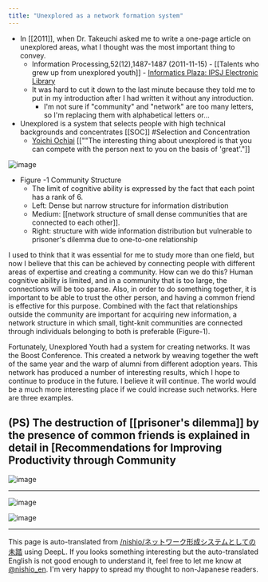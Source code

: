 ```yaml
---
title: "Unexplored as a network formation system"
---
```


- In [[2011]], when Dr. Takeuchi asked me to write a one-page article on unexplored areas, what I thought was the most important thing to convey.
    - Information Processing,52(12),1487-1487 (2011-11-15)
            - [[Talents who grew up from unexplored youth]]
            - [Informatics Plaza: IPSJ Electronic Library](https://ipsj.ixsq.nii.ac.jp/records/78358)
    - It was hard to cut it down to the last minute because they told me to put in my introduction after I had written it without any introduction.
        - I'm not sure if "community" and "network" are too many letters, so I'm replacing them with alphabetical letters or...
- Unexplored is a system that selects people with high technical backgrounds and concentrates [[SOC]] #Selection and Concentration
    - [Yoichi Ochiai](https://www.procommit.co.jp/mitou/interview/ochiai-yoichi) [[""The interesting thing about unexplored is that you can compete with the person next to you on the basis of 'great'."]]


![image](https://gyazo.com/5f61d167df0d8af5dd1e4d958c1829b1/thumb/1000)
- Figure -1 Community Structure
    - The limit of cognitive ability is expressed by the fact that each point has a rank of 6.
    - Left: Dense but narrow structure for information distribution
    - Medium: [[network structure of small dense communities that are connected to each other]].
    - Right: structure with wide information distribution but vulnerable to prisoner's dilemma due to one-to-one relationship

I used to think that it was essential for me to study more than one field, but now I believe that this can be achieved by connecting people with different areas of expertise and creating a community. How can we do this? Human cognitive ability is limited, and in a community that is too large, the connections will be too sparse. Also, in order to do something together, it is important to be able to trust the other person, and having a common friend is effective for this purpose. Combined with the fact that relationships outside the community are important for acquiring new information, a network structure in which small, tight-knit communities are connected through individuals belonging to both is preferable (Figure-1).

Fortunately, Unexplored Youth had a system for creating networks. It was the Boost Conference. This created a network by weaving together the weft of the same year and the warp of alumni from different adoption years. This network has produced a number of interesting results, which I hope to continue to produce in the future.
I believe it will continue. The world would be a much more interesting place if we could increase such networks. Here are three examples.

(PS) The destruction of [[prisoner's dilemma]] by the presence of common friends is explained in detail in [Recommendations for Improving Productivity through Community
---
![image](https://gyazo.com/4ea88d57ee788eb269c2447b7b9236bc/thumb/1000)

---
![image](https://gyazo.com/86fc1cc1850ed843ab7d77bff2a70b02/thumb/1000)


![image](https://gyazo.com/4ea88d57ee788eb269c2447b7b9236bc/thumb/1000)

---
This page is auto-translated from [/nishio/ネットワーク形成システムとしての未踏](https://scrapbox.io/nishio/ネットワーク形成システムとしての未踏) using DeepL. If you looks something interesting but the auto-translated English is not good enough to understand it, feel free to let me know at [@nishio_en](https://twitter.com/nishio_en). I'm very happy to spread my thought to non-Japanese readers.